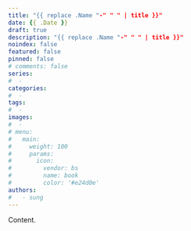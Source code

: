 ```yaml
---
title: "{{ replace .Name "-" " " | title }}"
date: {{ .Date }}
draft: true
description: "{{ replace .Name "-" " " | title }}"
noindex: false
featured: false
pinned: false
# comments: false
series:
#  - 
categories:
#  - 
tags:
#  - 
images:
#  - 
# menu:
#   main:
#     weight: 100
#     params:
#       icon:
#         vendor: bs
#         name: book
#         color: '#e24d0e'
authors:
#   - sung
---
```


Content.
